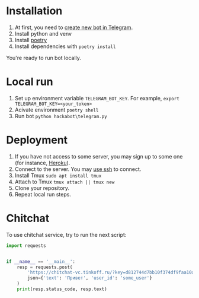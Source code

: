 # Installation
1. At first, you need to [create new bot in Telegram](https://core.telegram.org/bots#6-botfather).
2. Install python and venv
3. Install [poetry](https://python-poetry.org/docs/#installation)
4. Install dependencies with `poetry install`

You're ready to run bot locally.

# Local run
1. Set up environment variable `TELEGRAM_BOT_KEY`.
   For example, `export TELEGRAM_BOT_KEY=<your_token>`
2. Acivate environment `poetry shell`
3. Run bot `python hackabot\telegram.py`

# Deployment
1. If you have not access to some server, you may sign up to some one (for instance, [Heroku](https://www.heroku.com/)).
2. Connect to the server. You may [use ssh](https://phoenixnap.com/kb/ssh-to-connect-to-remote-server-linux-or-windows) to connect.
3. Install Tmux `sudo apt install tmux`
4. Attach to Tmux `tmux attach || tmux new`
5. Clone your repository.
5. Repeat local run steps.

# Chitchat
To use chitchat service, try to run the next script:
```python
import requests


if __name__ == '__main__':
    resp = requests.post(
        'https://chitchat-vc.tinkoff.ru/?key=d812744d7bb10f374df9faa10a146ebf',
        json={'text': 'Привет', 'user_id': 'some_user'}
    )
    print(resp.status_code, resp.text)
```
